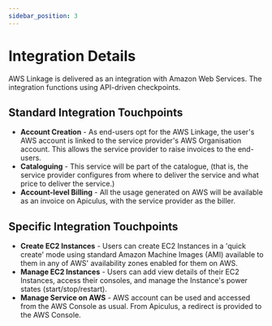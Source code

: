 ```yaml
---
sidebar_position: 3
---
```

# Integration Details

AWS Linkage is delivered as an integration with Amazon Web Services. The integration functions using API-driven checkpoints.

## Standard Integration Touchpoints
- **Account Creation** - As end-users opt for the AWS Linkage, the user's AWS account is linked to the service provider's AWS Organisation account. This allows the service provider to raise invoices to the end-users.
- **Cataloguing** - This service will be part of the catalogue, (that is, the service provider configures from where to deliver the service and what price to deliver the service.)
- **Account-level Billing** - All the usage generated on AWS will be available as an invoice on Apiculus, with the service provider as the biller.

## Specific Integration Touchpoints
- **Create EC2 Instances** - Users can create EC2 Instances in a 'quick create' mode using standard Amazon Machine Images (AMI) available to them in any of AWS' availability zones enabled for them on AWS.
- **Manage EC2 Instances** - Users can add view details of their EC2 Instances, access their consoles, and manage the Instance's power states (start/stop/restart).
- **Manage Service on AWS** - AWS account can be used and accessed from the AWS Console as usual. From Apiculus, a redirect is provided to the AWS Console.
